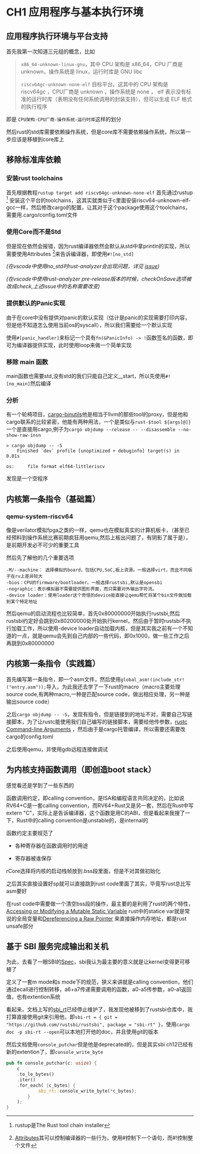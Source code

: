 # CH1 应用程序与基本执行环境

## 

## 应用程序执行环境与平台支持

首先我第一次知道三元组的概念，比如

> `x86_64-unknown-linux-gnu`，其中 CPU 架构是 x86_64，CPU 厂商是 unknown，操作系统是 linux，运行时库是 GNU libc
> 
> `riscv64gc-unknown-none-elf` 目标平台。这其中的 CPU 架构是 riscv64gc ，CPU厂商是 unknown ，操作系统是 none ， elf 表示没有标准的运行时库（表明没有任何系统调用的封装支持），但可以生成 ELF 格式的执行程序

即是 `CPU架构-CPU厂商-操作系统-运行时库`这样的划分

然后rust的std库需要依赖操作系统，但是core库不需要依赖操作系统，所以第一步应该是移植到core库上

## 移除标准库依赖

### 安装rust toolchains

首先根据教程`rustup target add riscv64gc-unknown-none-elf` 首先通过rustup [^1] 安装这个平台的toolchains，这其实就类似于c里面安装riscv64-unknown-elf-gcc一样，然后修改cargo的配置，让其对于这个package使用这个toolchains，需要用.cargo/config.toml文件

### 使用Core而不是Std

但是现在依然会报错，因为rust编译器依然会默认从std中拿println的实现，所以需要使用Attributes [^2]来告诉编译器，即使用`#![no_std]` 

*(在vscode中使用no_std时rust-analyzer会出现问题，详见 [issue](https://github.com/rust-lang/rust-analyzer/issues/3297))*

 *(在vscode中使用rust-analyzer pre-release版本的时候，checkOnSave选项被改成check,上述issue中的名称需要改变)*

### 提供默认的Panic实现

由于在core中没有提供对panic的默认实现（估计是panic的实现需要打印内容，但是他不知道怎么使用当前os的syscall），所以我们需要给一个默认实现

使用`#[panic_handler]`来标记一个具有`fn(&PanicInfo) -> !`函数签名的函数，即可为编译器提供实现，此时使用loop来做一个简单实现

### 移除 main 函数

main函数也需要std,没有std的我们只能自己定义__start，所以先使用`#![no_main]`然后编译

### 分析

有一个轮椅项目，[cargo-binutils](https://crates.io/crates/cargo-binutils)他是相当于llvm的那些tool的proxy，但是他和cargo联系的比较紧密，他能有两种用法，一个是类似与`rust-$tool ${args[@]}`一个是直接用cargo,例子为`cargo objdump --release -- --disassemble --no-show-raw-insn` 

```shell
> cargo objdump -- -S 
    Finished `dev` profile [unoptimized + debuginfo] target(s) in 0.01s

os:     file format elf64-littleriscv
```

发现是一个空程序

## 内核第一条指令（基础篇）

### qemu-system-riscv64

像是verilator模拟fpga之类的一样，qemu也在模拟真实的计算机板卡，（甚至已经预料到操作系统比赛前期疯狂用qemu,然后上板出问题了，有阴影了属于是），是前期开发必不可少的重要工具

然后先了解他的几个重要选项

```shell
-M/--machine： 选择模拟的board，包括CPU,SoC,板上资源。一般选择virt，而且不同板子在rv上差异较大
-bios：CPU的firmware/bootloader。一般选择rustsbi,默认是opensbi
-nographic：表示模拟器不需要提供图形界面，而只需要对外输出字符流。
-device loader：使用loader这个奇怪的device能直接让qemu帮忙将某个bin文件做加载到某个特定地址
```

然后qemu的启动流程也比较简单，首先0x80000000开始执行rustsbi,然后rustsbi约定好会跳到0x80200000处开始执行kernel，然后由于暂时rustsbi不执行加载工作，所以使用-device loader自动加载内核，但是其实我之前有一个不知道的一点，就是qemu会先到自己内部的一些代码，即0x1000，做一些工作之后再跳到0x80000000

## 内核第一条指令（实践篇）

首先编写第一条指令，即一个asm文件，然后使用`global_asm!(include_str!("entry.asm"));`导入，为此我还去学了一下rust的macro（macro主要处理source code,有两种macro,一种是匹配source code，做出相应处理，另一种是输出source code）

之后`cargo objdump -- -S`，发现有指令，但是链接到的地址不对，需要自己写链接脚本，为了让rustc能使用我们自己编写的链接脚本，需要给他传参数，[rustc Command-line Arguments](https://doc.rust-lang.org/beta/rustc/command-line-arguments.html#command-line-arguments) ，然后由于是cargo托管编译，所以需要还需要改cargo的config.toml

之后使用qemu，并使用gdb远程连接做调试

## 为内核支持函数调用（即创造boot stack）

感觉看还是学到了一些东西的

函数调用约定，即calling convention，是ISA和编程语言共同决定的，比如说RV64+C是一套calling convention，而RV64+Rust又是另一套，然后在Rust中写extern "C"，实际上是告诉编译器，这个函数是用C的ABI，但是看起来我搜了一下，Rust中的calling convention是unstable的，是internal的

函数约定主要规范了

- 各种寄存器在函数调用时的用途

- 寄存器被谁保存

rCore选择将内核的启动栈帧放到.bss段里面，但是不对其做初始化

之后其实直接设置好sp就可以直接跳到rust code里面了其实，毕竟写rust总比写asm要好

在rust code中需要做一个清空bss段的操作，最主要的是利用了rust的两个特性，[Accessing or Modifying a Mutable Static Variable](https://doc.rust-lang.org/book/ch20-01-unsafe-rust.html?highlight=static#accessing-or-modifying-a-mutable-static-variable) rust中的statice var就是常说的全局变量和[Dereferencing a Raw Pointer](https://doc.rust-lang.org/book/ch20-01-unsafe-rust.html?highlight=static#dereferencing-a-raw-pointer) 来直接操作内存地址，都是rust unsafe部分

## 基于 SBI 服务完成输出和关机

为此，去看了一眼SBI的[Spec](https://github.com/riscv-non-isa/riscv-sbi-doc)，sbi我认为最主要的意义就是让kernel变得更可移植了

定义了一套m mode和s mode下的规范，狭义来讲就是calling convention，他们通过ecall进行控制转移，a6+a7传递需要调用的函数，a0-a5传参数，a0-a1返回值，也有extention系统

看起来，文档上写的[sbi_rt](https://github.com/rustsbi/sbi-rt)已经停止维护了，我发现他被移到了rustsbi仓库中，我打算直接使用git来引用他，即`sbi-rt = { git = "https://github.com/rustsbi/rustsbi", package = "sbi-rt" }`，使用`cargo doc -p sbi-rt --open`可以本地打开他的doc，并且使用git的版本

然后文档使用`console_putchar`但是他是deprecated的，但是其实sbi ch12已经有新的extention了，即`console_write_byte`

```rust
pub fn console_putchar(c: usize) {
    c
    .to_le_bytes()
    .iter()
    .for_each( |c_bytes| {
            sbi_rt::console_write_byte(*c_bytes);
        }
    );
}
```



[^1]: rustup是The Rust tool chain installer

[^2]: [Attributes](https://dhghomon.github.io/easy_rust/Chapter_52.html#attributes)其可以控制编译器的一些行为，使用#控制下一个语句，而#!控制整个文件
